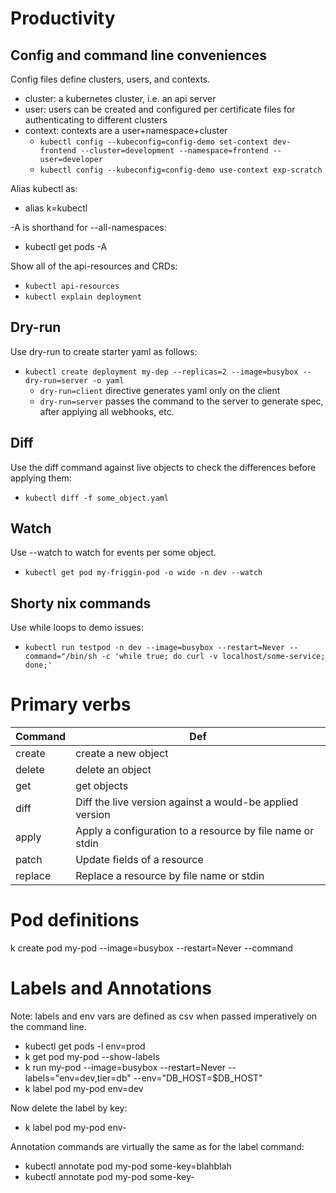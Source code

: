 
# Productivity

## Config and command line conveniences

Config files define clusters, users, and contexts.
* cluster: a kubernetes cluster, i.e. an api server
* user: users can be created and configured per certificate files for authenticating to different clusters
* context: contexts are a user+namespace+cluster
    * `kubectl config --kubeconfig=config-demo set-context dev-frontend --cluster=development --namespace=frontend --user=developer`
    * `kubectl config --kubeconfig=config-demo use-context exp-scratch`

Alias kubectl as:
* alias k=kubectl

-A is shorthand for --all-namespaces:
* kubectl get pods -A

Show all of the api-resources and CRDs:
* `kubectl api-resources`
* `kubectl explain deployment`

## Dry-run
Use dry-run to create starter yaml as follows:
* `kubectl create deployment my-dep --replicas=2 --image=busybox --dry-run=server -o yaml`
  * `dry-run=client` directive generates yaml only on the client
  * `dry-run=server` passes the command to the server to generate spec, after applying all webhooks, etc.

## Diff
Use the diff command against live objects to check the differences before applying them:
* `kubectl diff -f some_object.yaml`

## Watch
Use --watch to watch for events per some object.
* `kubectl get pod my-friggin-pod -o wide -n dev --watch`

## Shorty nix commands
Use while loops to demo issues:
* `kubectl run testpod -n dev --image=busybox --restart=Never --command="/bin/sh -c 'while true; do curl -v localhost/some-service; done;'`


# Primary verbs
| Command | Def |
| --- | --- |
| create | create a new object |
| delete | delete an object
| get | get objects |
| diff       |   Diff the live version against a would-be applied version  |
| apply      |   Apply a configuration to a resource by file name or stdin  |
| patch      |   Update fields of a resource  |
| replace    |   Replace a resource by file name or stdin  |


# Pod definitions
k create pod my-pod --image=busybox --restart=Never --command 



# Labels and Annotations
Note: labels and env vars are defined as csv when passed imperatively on the command line.

* kubectl get pods -l env=prod
* k get pod my-pod --show-labels
* k run my-pod --image=busybox --restart=Never --labels="env=dev,tier=db" --env="DB_HOST=$DB_HOST"
* k label pod my-pod env=dev

Now delete the label by key:
* k label pod my-pod env-

Annotation commands are virtually the same as for the label command:
* kubectl annotate pod my-pod some-key=blahblah
* kubectl annotate pod my-pod some-key-

